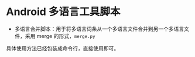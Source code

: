 # Android 多语言工具脚本

- 多语言合并脚本：用于将多语言词条从一个多语言文件合并到另一个多语言文件，采用 merge 的形式，`merge.py`

具体使用方法已经包装成命令行，直接使用即可。
